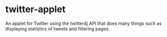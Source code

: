 # twitter-applet
An applet for Twitter using the twitter4j API that does many things such as displaying statistics of tweets and filtering pages.

